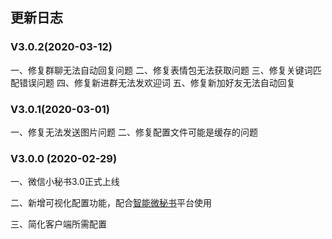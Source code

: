 ## 更新日志

### V3.0.2(2020-03-12)

一、修复群聊无法自动回复问题
二、修复表情包无法获取问题
三、修复关键词匹配错误问题
四、修复新进群无法发欢迎词
五、修复新加好友无法自动回复

### V3.0.1(2020-03-01)
一、修复无法发送图片问题
二、修复配置文件可能是缓存的问题

### V3.0.0 (2020-02-29)

一、微信小秘书3.0正式上线

二、新增可视化配置功能，配合[智能微秘书](https://wechat.aibotk.com/)平台使用

三、简化客户端所需配置
